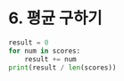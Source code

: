 # 6. 평균 구하기

```python
result = 0
for num in scores:
    result += num
print(result / len(scores))
```

